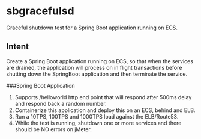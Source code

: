 # sbgracefulsd
Graceful shutdown test for a Spring Boot application running on ECS.

## Intent
Create a Spring Boot application running on ECS, so that when the services are 
drained, the application will process on in flight transactions before shutting down
the SpringBoot application and then terminate the service.

###Spring Boot Application
1.  Supports /helloworld http end point that will respond after 500ms delay
and respond back a random number.
1.  Containerize this application and deploy this on an ECS, behind and ELB.
1.  Run a 10TPS, 100TPS and 1000TPS load against the ELB/Route53.
1.  While the test is running, shutdown one or more services and there should 
be NO errors on jMeter.
